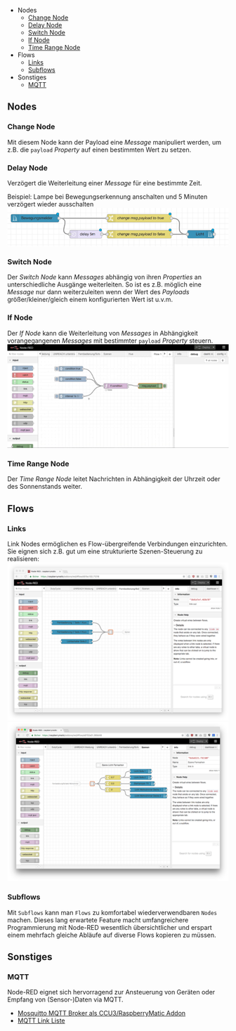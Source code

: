 * Nodes
  * [Change Node](#change-node)
  * [Delay Node](#delay-node)
  * [Switch Node](#switch-node)
  * [If Node](#if-node)
  * [Time Range Node](#time-range)
* Flows
  * [Links](#links)
  * [Subflows](#subflows)
* Sonstiges  
  * [MQTT](#mqtt)

## Nodes

### Change Node

Mit diesem Node kann der Payload eine _Message_ manipuliert werden, um z.B. die `payload` _Property_ auf einen bestimmten Wert zu setzen.

### Delay Node

Verzögert die Weiterleitung einer _Message_ für eine bestimmte Zeit.

Beispiel: Lampe bei Bewegungserkennung anschalten und 5 Minuten verzögert wieder ausschalten ![](images/delay-1.png)

### Switch Node

Der _Switch Node_ kann _Messages_ abhängig von ihren _Properties_ an unterschiedliche Ausgänge weiterleiten. So ist es z.B. möglich eine _Message_ nur dann weiterzuleiten wenn der Wert des _Payloads_ größer/kleiner/gleich einem konfigurierten Wert ist u.v.m.

### If Node

Der _If Node_ kann die Weiterleitung von _Messages_ in Abhängigkeit vorangegangenen _Messages_ mit bestimmter `payload` _Property_ steuern. ![](images/if-1.mov.gif)

### Time Range Node

Der _Time Range Node_ leitet Nachrichten in Abhängigkeit der Uhrzeit oder des Sonnenstands weiter. 

## Flows

### Links

Link Nodes ermöglichen es Flow-übergreifende Verbindungen einzurichten. Sie eignen sich z.B. gut um eine strukturierte Szenen-Steuerung zu realisieren:
![](images/link-1.png)
![](images/link-2.png)

### Subflows

Mit `Subflows` kann man `Flows` zu komfortabel wiederverwendbaren `Nodes` machen. Dieses lang erwartete Feature macht umfangreichere Programmierung mit Node-RED wesentlich übersichtlicher und erspart einem mehrfach gleiche Abläufe auf diverse Flows kopieren zu müssen.


## Sonstiges

### MQTT

Node-RED eignet sich hervorragend zur Ansteuerung von Geräten oder Empfang von (Sensor-)Daten via MQTT.

* [Mosquitto MQTT Broker als CCU3/RaspberryMatic Addon](https://github.com/hobbyquaker/ccu-addon-mosquitto)
* [MQTT Link Liste](https://github.com/hobbyquaker/awesome-mqtt)